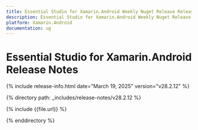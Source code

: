 ```yaml
---
title: Essential Studio for Xamarin.Android Weekly Nuget Release Release Notes  
description: Essential Studio for Xamarin.Android Weekly Nuget Release Release Notes  
platform: Xamarin.Android
documentation: ug
---
```


# Essential Studio for Xamarin.Android  Release Notes  

{% include release-info.html date="March 19, 2025"  version="v28.2.12" %} 

{% directory path: _includes/release-notes/v28.2.12 %}

{% include {{file.url}} %}

{% enddirectory %}